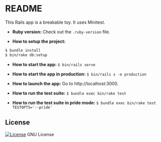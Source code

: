 # README

This Rails app is a breakable toy.
It uses Minitest.

* **Ruby version:** Check out the `.ruby-version` file.

* **How to setup the project:**
```bash
$ bundle install
$ bin/rake db:setup
```

* **How to start the app:** `$ bin/rails serve`

* **How to start the app in production:** `$ bin/rails s -e production`

* **How to launch the app:** Go to http://localhost:3000.

* **How to run the test suite:** `$ bundle exec bin/rake test`

* **How to run the test suite in pride mode:** `$ bundle exec bin/rake test TESTOPTS='--pride'`

## License

[![License](https://img.shields.io/badge/gnu-license-green.svg?style=flat)](https://opensource.org/licenses/GPL-2.0)
GNU License
